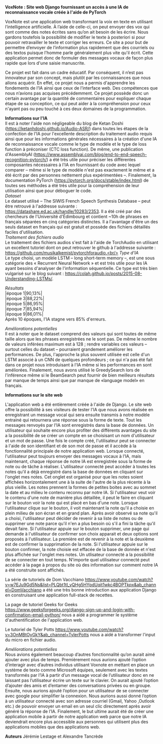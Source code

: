 **VoxNote : Site web Django fournissant un accès à une IA de reconnaissance vocale créée à l'aide de PyTorch**

  VoxNote est une application web transformant la voix en texte en utilisant l’intelligence artificielle. À l’aide de celle-ci, on peut envoyer des vox qui sont comme des notes écrites sans qu’on ait besoin de les écrire. Nous gardons toutefois la possibilité de modifier le texte à posteriori si pour pouvoir retravailler le texte et corriger les erreurs. Ce site a pour but de permettre d’envoyer de l’information plus rapidement que des courriels ou des textos puisque l'homme parle généralement plus vite qu'il écrit. Cette application permet donc de formuler des messages vocaux de façon plus rapide que lors d'une saisie manuscrite. 
  
  Ce projet est fait dans un cadre éducatif. Par conséquent, il n’est pas innovateur par son concept, mais plutôt par les connaissances que nous allons acquérir. En effet, ce projet nous a permis d'apprendre les fondements de l’IA ainsi que ceux de l’interface web. Des compétences que nous n’avions pas acquises précédemment. Ce projet possède donc un certain avantage par la quantité de commentaires pour expliquer chaque étape de sa conception, ce qui peut aider à la compréhension pour ceux n'ayant pas ou peu touché à ces deux domaines de la programmation.

**Informations sur l'IA** <br/>
Il est à noter l'aide non négligeable du blog de Ketan Doshi (https://ketanhdoshi.github.io/Audio-ASR/) dans toutes les étapes de la confection de l'IA pour l'excellente description du traitement audio requis ainsi que pour les informations générales nécessaires à la création d'une IA de reconnaissance vocale comme le type de modèle et le type de loss function à préconiser (CTC loss function). De même, une publication d'AssemblyAI (https://www.assemblyai.com/blog/end-to-end-speech-recognition-pytorch/) a été très utile pour préciser les différentes composantes nécessaires à l'IA en fournissant du code avec lequel comparer – même si le type de modèle n'est pas exactement le même et a été écrit par des personnes nettement plus expérimentées –. Finalement, la documentation PyTorch (https://pytorch.org/docs/stable/index.html) de toutes ses méthodes a été très utile pour la compréhension de leur utilisation ainsi que pour déboguer le code.<br/>
*Dataset*<br/>
Le dataset utilisé – The SIWIS French Speech Synthesis Database – peut être retrouvé à l'addresse suivante : https://datashare.ed.ac.uk/handle/10283/2353. Il a été créé par des chercheurs de l'Université d'Édimbourg et contient ~10h de phrases en français séparées en cinq catégories distinctes. Il a l'avantage d'être un des seuls dataset en français qui est gratuit et possède des fichiers détaillés faciles d'utilisation.<br/>
*Traitement des fichiers audio*<br/>
Le traitement des fichiers audios s'est fait à l'aide de TorchAudio en utilisant un excellent tutoriel dont on peut retrouver le github à l'addresse suivante : https://github.com/musikalkemist/pytorchforaudio.<br/>
*Type d'IA*<br/>
Le type choisi, un modèle LSTM – long short-term memory –, est une sous catégorie des « Recurrent Neural Network » et est très utile pour les IA ayant besoins d'analyser de l'information séquentielle. Ce type est très bien vulgarisé sur le blog suivant : https://colah.github.io/posts/2015-08-Understanding-LSTMs/. <br/>

*Résultats*<br/>
|époque 1|90,13%|<br/>
|époque 3|88,22%|<br/>
|époque 5|86,95%|<br/>
|époque 7|85,94%|<br/>
|époque 9|86,01%|<br/>
Après 10 époques, l'IA stagne vers 85% d'erreurs.

*Améliorations potentielles*<br/>
Il est à noter que le dataset comprend des valeurs qui sont toutes de même taille alors que les phrases enregistrées ne le sont pas. De même le nombre de valeurs inférées maximum est à 128 ; rendre variables ces valeurs – surtout celles du dataset – pourraient grandement améliorer les performances. De plus, l'approche la plus souvent utilisée est celle d'un LSTM associé à un CNN de quelques profondeurs ; ce qui n'a pas été fait dans ce projet nous introduisant à l'IA même si les performances en sont améliorées. Finalement, nous avons utilisé le GreedySearch lors de l'inférence même si le BeamSearch peut fournir de bien meilleurs résultats par manque de temps ainsi que par manque de «language model» en français.

**Informations sur le site web**

L'application web a été entièrement créée à l'aide de Django. Le site web offre la possibilité à ses visiteurs de tester l'IA que nous avons réalisée en enregistrant un message vocal qui sera ensuite transmis à notre modèle entrainé qui retournera une réponse sous la forme de texte. Tout les messages renvoyés par l'IA sont enregistrés dans la base de données. Un utilisateur qui souhaite encore plus profiter des différents avantages du site a la possibilité de se créer un compte en se choisisant un nom d'utilisateur et un mot de passe. Une fois le compte créé, l'utilisateur peut se connecter à l'aide de son identifiant et de son mot de passe et il accède à la fonctionnalité principale de notre application web. Lorsque connecté, l'utilisateur peut toujours envoyer des messages vocaux à l'IA, mais maintenant, chaque réponse de notre IA est enregistrée sous la forme de note ou de tâche à réaliser. L'utilisateur connecté peut accéder à toutes les notes qu'il a déjà enregistré dans la base de données en cliquant sur l'onglet mes notes. Cet onglet est organisé pour que les notes soient affichées horizontalement une à la suite de l'autre de la plus récente à la plus vieille. Les notes prennent la formes de petites boites avec au sommet la date et au milieu le contenu reconnu par notre IA. Si l'utilisateur veut voir le contenu d'une note de manière plus détaillée, il peut le faire en cliquant sur le bouton voir la note qui est placé en bas d'une note. Lorsque l'utilisateur clique sur le bouton, il voit maintenant la note qu'il a choisie en plein milieu de son écran et en grand plan. Après avoir observé sa note qu'il a choisi, l'utilisateur peut décider de revenir à sa liste de notes ou de supprimer une note parce qu'il n'en a plus besoin où s'il a fini la tâche qu'il devait faire. Si l'utilisateur appuie sur le bouton supprimer, une page qui demande à l'utilisateur de confirmer son choix apparait et deux options sont proposés à l'utilisateur. La première est de revenir à la note et la deuxième est de confirmer la supprimation de la note. Si l'utilisateur appuie sur le bouton confirmer, la note choisie est effacée de la base de donnée et n'est plus affichée sur l'onglet mes notes. Un utlisateur connecté a la possibilité de se connecter en tout temps. N'importe quel utilisateur connecté peut accéder à la page à propos du site où des information sur comment notre IA a été construite sont affichés.<br/>

La série de tutoriels de Dom Vacchiano https://www.youtube.com/watch?v=w7EJu9Gd5Ns&list=PLQbt1tI_yQHg5HYpdUqit1wkc4BOPTkpx&ab_channel=DomVacchiano a été une très bonne introduction aux application Django en construisant une application full-stack de recettes.<br/>

La page de tutoriel Geeks for Geeks https://www.geeksforgeeks.org/django-sign-up-and-login-with-confirmation-email-python/ nous a aidé a programmer le système d'authentification de l'application web.<br/>

Le tutoriel de Tyler Potts https://www.youtube.com/watch?v=3OnMBtOyGkY&ab_channel=TylerPotts nous a aidé a transformer l'input du micro en fichier audio.<br/>

*Améliorations potentielles*<br/>
Nous avions également beaucoup d’autres fonctionnalité qu’on aurait aimé ajouter avec plus de temps. Premièrement nous aurions ajouté l’option d’interagir avec d’autres individus utilisant Voxnote en mettant en place un système de texto comme Microsoft équipes, seulement avec les textes transformés par l’IA à partir d’un message vocal de l’utilisateur donc en ne laissant pas l’utilisateur écrire un texte sur le clavier. On aurait ajouté l’option d’ajouter des amis et d’entamer des conversations privées ou en groupe. Ensuite, nous aurions ajouté l’option pour un utilisateur de se connecter avec google pour simplifier la connexion. Nous aurions aussi donné l’option à un utilisateur connecté avec son adresse courriel (Gmail, Yahoo ,Outlook etc.) de pouvoir envoyer un email en un seul clic directement après avoir généré la réponse de l’IA. Finalement, le but ultime aurait été de créer une application mobile à partir de notre application web parce que notre IA deviendrait encore plus accessible aux personnes qui utilisent plus des applications mobiles que des applications web.





**Auteurs**
Jérémie Lestage et Alexandre Tancrède

